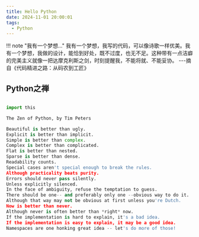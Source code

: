 ```yaml
---
title: Hello Python
date: 2024-11-01 20:00:01
tags:
  - Python
---
```



!!! note "我有一个梦想..."
    我有一个梦想，我写的代码，可以像诗歌一样优美。我有一个梦想，我做的设计，能恰到好处，既不过度，也无不足。这种带有一点洁癖的完美主义就像一把达摩克利斯之剑，时刻提醒我，不能将就、不能妥协。   ---摘自《代码精进之路：从码农到工匠》

## Python之禅

```python

import this

The Zen of Python, by Tim Peters

Beautiful is better than ugly.
Explicit is better than implicit.
Simple is better than complex.
Complex is better than complicated.
Flat is better than nested.
Sparse is better than dense.
Readability counts.
Special cases aren't special enough to break the rules.
Although practicality beats purity.
Errors should never pass silently.
Unless explicitly silenced.
In the face of ambiguity, refuse the temptation to guess.
There should be one-- and preferably only one --obvious way to do it.
Although that way may not be obvious at first unless you're Dutch.
Now is better than never.
Although never is often better than *right* now.
If the implementation is hard to explain, it's a bad idea.
If the implementation is easy to explain, it may be a good idea.
Namespaces are one honking great idea -- let's do more of those!
```
